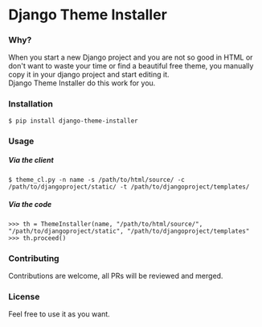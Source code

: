 # Django Theme Installer

### Why?
When you start a new Django project and you are not so good in HTML or don't want to waste your time or find a beautiful free theme, you manually copy it in your django project and start editing it.  
Django Theme Installer do this work for you.

### Installation
    $ pip install django-theme-installer
    
### Usage
##### Via the client
    $ theme_cl.py -n name -s /path/to/html/source/ -c /path/to/djangoproject/static/ -t /path/to/djangoproject/templates/
    
##### Via the code
    >>> th = ThemeInstaller(name, "/path/to/html/source/", "/path/to/djangoproject/static", "/path/to/djangoproject/templates"
    >>> th.proceed()

### Contributing
Contributions are welcome, all PRs will be reviewed and merged.

### License
Feel free to use it as you want.
